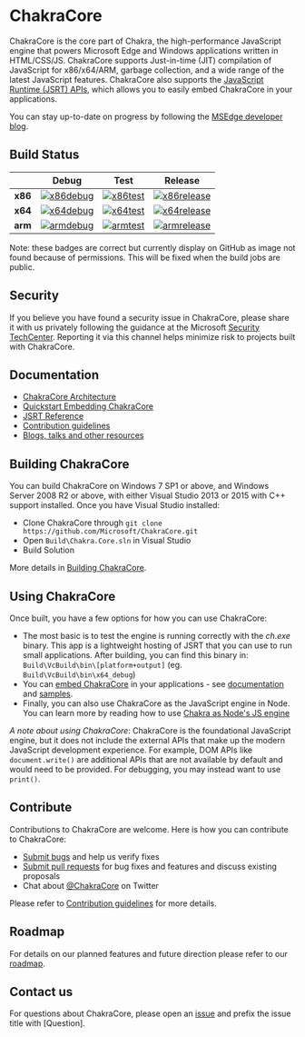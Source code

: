 # ChakraCore

ChakraCore is the core part of Chakra, the high-performance JavaScript engine that powers Microsoft Edge and Windows applications written in HTML/CSS/JS.  ChakraCore supports Just-in-time (JIT) compilation of JavaScript for x86/x64/ARM, garbage collection, and a wide range of the latest JavaScript features.  ChakraCore also supports the [JavaScript Runtime (JSRT) APIs](https://github.com/Microsoft/ChakraCore/wiki/JavaScript-Runtime-%28JSRT%29-Overview), which allows you to easily embed ChakraCore in your applications.

You can stay up-to-date on progress by following the [MSEdge developer blog](http://blogs.windows.com/msedgedev/).

## Build Status

|         | __Debug__ | __Test__ | __Release__ |
|:-------:|:---------:|:--------:|:-----------:|
| __x86__ | [![x86debug][x86dbgicon]][x86dbglink] | [![x86test][x86testicon]][x86testlink] | [![x86release][x86relicon]][x86rellink] |
| __x64__ | [![x64debug][x64dbgicon]][x64dbglink] | [![x64test][x64testicon]][x64testlink] | [![x64release][x64relicon]][x64rellink] |
| __arm__ | [![armdebug][armdbgicon]][armdbglink] | [![armtest][armtesticon]][armtestlink] | [![armrelease][armrelicon]][armrellink] |

[x86dbgicon]: http://dotnet-ci.cloudapp.net/job/Private/job/Microsoft_ChakraCore_x86_debug/badge/icon
[x86dbglink]: http://dotnet-ci.cloudapp.net/job/Private/job/Microsoft_ChakraCore_x86_debug/
[x86testicon]: http://dotnet-ci.cloudapp.net/job/Private/job/Microsoft_ChakraCore_x86_test/badge/icon
[x86testlink]: http://dotnet-ci.cloudapp.net/job/Private/job/Microsoft_ChakraCore_x86_test/
[x86relicon]: http://dotnet-ci.cloudapp.net/job/Private/job/Microsoft_ChakraCore_x86_release/badge/icon
[x86rellink]: http://dotnet-ci.cloudapp.net/job/Private/job/Microsoft_ChakraCore_x86_release/

[x64dbgicon]: http://dotnet-ci.cloudapp.net/job/Private/job/Microsoft_ChakraCore_x64_debug/badge/icon
[x64dbglink]: http://dotnet-ci.cloudapp.net/job/Private/job/Microsoft_ChakraCore_x64_debug/
[x64testicon]: http://dotnet-ci.cloudapp.net/job/Private/job/Microsoft_ChakraCore_x64_test/badge/icon
[x64testlink]: http://dotnet-ci.cloudapp.net/job/Private/job/Microsoft_ChakraCore_x64_test/
[x64relicon]: http://dotnet-ci.cloudapp.net/job/Private/job/Microsoft_ChakraCore_x64_release/badge/icon
[x64rellink]: http://dotnet-ci.cloudapp.net/job/Private/job/Microsoft_ChakraCore_x64_release/

[armdbgicon]: http://dotnet-ci.cloudapp.net/job/Private/job/Microsoft_ChakraCore_arm_debug/badge/icon
[armdbglink]: http://dotnet-ci.cloudapp.net/job/Private/job/Microsoft_ChakraCore_arm_debug/
[armtesticon]: http://dotnet-ci.cloudapp.net/job/Private/job/Microsoft_ChakraCore_arm_test/badge/icon
[armtestlink]: http://dotnet-ci.cloudapp.net/job/Private/job/Microsoft_ChakraCore_arm_test/
[armrelicon]: http://dotnet-ci.cloudapp.net/job/Private/job/Microsoft_ChakraCore_arm_release/badge/icon
[armrellink]: http://dotnet-ci.cloudapp.net/job/Private/job/Microsoft_ChakraCore_arm_release/

Note: these badges are correct but currently display on GitHub as image not found because of permissions. This will be fixed when the build jobs are public.

## Security

If you believe you have found a security issue in ChakraCore, please share it with us privately following the guidance at the Microsoft [Security TechCenter](https://technet.microsoft.com/en-us/security/ff852094). Reporting it via this channel helps minimize risk to projects built with ChakraCore.

## Documentation

* [ChakraCore Architecture](https://github.com/Microsoft/ChakraCore/wiki/Architecture-Overview)
* [Quickstart Embedding ChakraCore](https://github.com/Microsoft/ChakraCore/wiki/Embedding-ChakraCore)
* [JSRT Reference](https://github.com/Microsoft/ChakraCore/wiki/JavaScript-Runtime-%28JSRT%29-Reference)
* [Contribution guidelines](CONTRIBUTING.md)
* [Blogs, talks and other resources](https://github.com/Microsoft/ChakraCore/wiki/Resources)

## Building ChakraCore

You can build ChakraCore on Windows 7 SP1 or above, and Windows Server 2008 R2 or above, with either Visual Studio 2013 or 2015 with C++ support installed.  Once you have Visual Studio installed:

* Clone ChakraCore through ```git clone https://github.com/Microsoft/ChakraCore.git```
* Open `Build\Chakra.Core.sln` in Visual Studio
* Build Solution

More details in [Building ChakraCore](https://github.com/Microsoft/ChakraCore/wiki/Building-ChakraCore).

## Using ChakraCore

Once built, you have a few options for how you can use ChakraCore:

* The most basic is to test the engine is running correctly with the *ch.exe* binary.  This app is a lightweight hosting of JSRT that you can use to run small applications.  After building, you can find this binary in: `Build\VcBuild\bin\[platform+output]`  (eg. `Build\VcBuild\bin\x64_debug`)
* You can [embed ChakraCore](https://github.com/Microsoft/ChakraCore/wiki/Embedding-ChakraCore) in your applications - see [documentation](https://github.com/Microsoft/ChakraCore/wiki/Embedding-ChakraCore) and [samples](http://aka.ms/chakracoresamples).
* Finally, you can also use ChakraCore as the JavaScript engine in Node.  You can learn more by reading how to use [Chakra as Node's JS engine](https://github.com/Microsoft/node)

_A note about using ChakraCore_: ChakraCore is the foundational JavaScript engine, but it does not include the external APIs that make up the modern JavaScript development experience.  For example, DOM APIs like ```document.write()``` are additional APIs that are not available by default and would need to be provided.  For debugging, you may instead want to use ```print()```.

## Contribute

Contributions to ChakraCore are welcome.  Here is how you can contribute to ChakraCore:

* [Submit bugs](https://github.com/Microsoft/ChakraCore/issues) and help us verify fixes
* [Submit pull requests](https://github.com/Microsoft/ChakraCore/pulls) for bug fixes and features and discuss existing proposals
* Chat about [@ChakraCore](https://twitter.com/ChakraCore) on Twitter

Please refer to [Contribution guidelines](CONTRIBUTING.md) for more details.

## Roadmap
For details on our planned features and future direction please refer to our [roadmap](https://github.com/Microsoft/ChakraCore/wiki/Roadmap).

## Contact us
For questions about ChakraCore, please open an [issue](https://github.com/Microsoft/ChakraCore/issues/new) and prefix the issue title with [Question]. 
